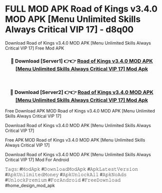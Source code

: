 # FULL MOD APK Road of Kings v3.4.0 MOD APK [Menu Unlimited Skills Always Critical VIP 17] - d8q00
Download Road of Kings v3.4.0 MOD APK [Menu Unlimited Skills Always Critical VIP 17] Free Mod APK

<div align="center">
<h3>🔴 Download [Server1] 👉👉 <a href="https://apk-comot.site?title=Road_of_Kings_v3.4.0_MOD_APK_[Menu_Unlimited_Skills_Always_Critical_VIP_17]">Road of Kings v3.4.0 MOD APK [Menu Unlimited Skills Always Critical VIP 17] Mod Apk</a></h3><br>

<h3>🔴 Download [Server2] 👉👉 <a href="https://apk-comot.site?title=Road_of_Kings_v3.4.0_MOD_APK_[Menu_Unlimited_Skills_Always_Critical_VIP_17]">Road of Kings v3.4.0 MOD APK [Menu Unlimited Skills Always Critical VIP 17] Mod Apk</a></h3>
</div>


Free Download APK MOD Road of Kings v3.4.0 MOD APK [Menu Unlimited Skills Always Critical VIP 17]

Download Road of Kings v3.4.0 MOD APK [Menu Unlimited Skills Always Critical VIP 17] 

Free APK MOD Road of Kings v3.4.0 MOD APK [Menu Unlimited Skills Always Critical VIP 17] 

Download Road of Kings v3.4.0 MOD APK [Menu Unlimited Skills Always Critical VIP 17] Mod For Android

𝚃𝚊𝚐𝚜: #𝙼𝚘𝚍𝙰𝚙𝚔 #𝙳𝚘𝚠𝚗𝚕𝚘𝚊𝚍𝙼𝚘𝚍𝙰𝚙𝚔 #𝙰𝚙𝚔𝙻𝚊𝚝𝚎𝚜𝚝𝚅𝚎𝚛𝚜𝚒𝚘𝚗 #𝙰𝚙𝚔𝚄𝚗𝚕𝚒𝚖𝚒𝚝𝚎𝚍𝙼𝚘𝚗𝚎𝚢 #𝙰𝚙𝚔𝚄𝚗𝚕𝚘𝚌𝚔𝙰𝚕𝚕 #𝙰𝚙𝚔𝙽𝚘𝙰𝚍𝚜 #𝚄𝚗𝚕𝚘𝚌𝚔𝙿𝚛𝚎𝚖𝚒𝚞𝚖 #𝙵𝚘𝚛𝙰𝚗𝚍𝚛𝚘𝚒𝚍 #𝙵𝚛𝚎𝚎𝙳𝚘𝚠𝚗𝚕𝚘𝚊𝚍 #home_design_mod_apk